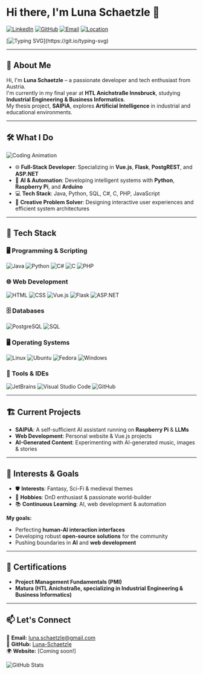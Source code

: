 # Hi there, I'm Luna Schaetzle 👋

[![LinkedIn](https://img.shields.io/badge/LinkedIn-Luna-blue?style=flat-square&logo=linkedin)](https://www.linkedin.com/in/luna-schaetzle) 
[![GitHub](https://img.shields.io/badge/GitHub-Luna--Schaetzle-181717?style=flat-square&logo=github)](https://github.com/Luna-Schaetzle) 
[![Email](https://img.shields.io/badge/Email-luna.schaetzle@gmail.com-c14438?style=flat-square&logo=gmail)](mailto:luna.schaetzle@gmail.com) 
[![Location](https://img.shields.io/badge/Location-Austria-red?style=flat-square&logo=googlemaps)](https://www.google.com/maps/place/Austria)

[![Typing SVG](https://readme-typing-svg.demolab.com?font=Fira+Code&size=27&pause=1000&color=F700F7&width=435&lines=Welcome+to+my+GitHub+Profile!;Let's+Code+Together!)](https://git.io/typing-svg)

---

## 🌟 About Me
Hi, I'm **Luna Schaetzle** – a passionate developer and tech enthusiast from Austria.  
I'm currently in my final year at **HTL Anichstraße Innsbruck**, studying **Industrial Engineering & Business Informatics**.  
My thesis project, **SAIPiA**, explores **Artificial Intelligence** in industrial and educational environments.  

---

## 🛠️ What I Do

![Coding Animation](https://media4.giphy.com/media/v1.Y2lkPTc5MGI3NjExNGE1b29ldms0cjllYXYxbGFocDh1emU0d2tzeG4zcTBvMHFudWwxNiZlcD12MV9pbnRlcm5hbF9naWZfYnlfaWQmY3Q9cw/cIn5fTcjnKhStIeAef/giphy.gif)

- 🌐 **Full-Stack Developer**: Specializing in **Vue.js**, **Flask**, **PostgREST**, and **ASP.NET**  
- 🤖 **AI & Automation**: Developing intelligent systems with **Python**, **Raspberry Pi**, and **Arduino**  
- 💻 **Tech Stack**: Java, Python, SQL, C#, C, PHP, JavaScript  
- 🎨 **Creative Problem Solver**: Designing interactive user experiences and efficient system architectures  

---

## 🚀 Tech Stack

### 🖥️ Programming & Scripting
![Java](https://img.shields.io/badge/Java-007396?style=for-the-badge&logo=openjdk&logoColor=white)
![Python](https://img.shields.io/badge/Python-3776AB?style=for-the-badge&logo=python&logoColor=white)
![C#](https://img.shields.io/badge/C%23-239120?style=for-the-badge&logo=csharp&logoColor=white)
![C](https://img.shields.io/badge/C-A8B9CC?style=for-the-badge&logo=c&logoColor=white)
![PHP](https://img.shields.io/badge/PHP-777BB4?style=for-the-badge&logo=php&logoColor=white)

### 🌐 Web Development
![HTML](https://img.shields.io/badge/HTML5-E34F26?style=for-the-badge&logo=html5&logoColor=white)
![CSS](https://img.shields.io/badge/CSS3-1572B6?style=for-the-badge&logo=css3&logoColor=white)
![Vue.js](https://img.shields.io/badge/Vue.js-4FC08D?style=for-the-badge&logo=vue.js&logoColor=white)
![Flask](https://img.shields.io/badge/Flask-000000?style=for-the-badge&logo=flask&logoColor=white)
![ASP.NET](https://img.shields.io/badge/ASP.NET-5C2D91?style=for-the-badge&logo=dotnet&logoColor=white)

### 🗄️ Databases
![PostgreSQL](https://img.shields.io/badge/PostgreSQL-336791?style=for-the-badge&logo=postgresql&logoColor=white)
![SQL](https://img.shields.io/badge/SQL-4479A1?style=for-the-badge&logo=sqlite&logoColor=white)

### 🖥️ Operating Systems
![Linux](https://img.shields.io/badge/Linux-FCC624?style=for-the-badge&logo=linux&logoColor=black)
![Ubuntu](https://img.shields.io/badge/Ubuntu-E95420?style=for-the-badge&logo=ubuntu&logoColor=white)
![Fedora](https://img.shields.io/badge/Fedora-51A2DA?style=for-the-badge&logo=fedora&logoColor=white)
![Windows](https://img.shields.io/badge/Windows-0078D6?style=for-the-badge&logo=windows&logoColor=white)

### 🔧 Tools & IDEs
![JetBrains](https://img.shields.io/badge/JetBrains-000000?style=for-the-badge&logo=jetbrains&logoColor=white)
![Visual Studio Code](https://img.shields.io/badge/VS%20Code-007ACC?style=for-the-badge&logo=visualstudiocode&logoColor=white)
![GitHub](https://img.shields.io/badge/GitHub-181717?style=for-the-badge&logo=github&logoColor=white)

---

## 🏗️ Current Projects
- **SAIPiA**: A self-sufficient AI assistant running on **Raspberry Pi** & **LLMs**  
- **Web Development**: Personal website & Vue.js projects  
- **AI-Generated Content**: Experimenting with AI-generated music, images & stories  

---

## 🎯 Interests & Goals
- 🛡️ **Interests**: Fantasy, Sci-Fi & medieval themes  
- 🎲 **Hobbies**: DnD enthusiast & passionate world-builder  
- 📚 **Continuous Learning**: AI, web development & automation  

**My goals:**
- Perfecting **human-AI interaction interfaces**  
- Developing robust **open-source solutions** for the community  
- Pushing boundaries in **AI** and **web development**  

---

## 📜 Certifications
- **Project Management Fundamentals (PMI)**  
- **Matura (HTL Anichstraße, specializing in Industrial Engineering & Business Informatics)**  

---

## 📫 Let's Connect
📧 **Email:** [luna.schaetzle@gmail.com](mailto:luna.schaetzle@gmail.com)  
🐙 **GitHub:** [Luna-Schaetzle](https://github.com/Luna-Schaetzle)  
🌍 **Website:** [Coming soon!]

![GitHub Stats](https://github-readme-stats.vercel.app/api?username=Luna-Schaetzle&show_icons=true&theme=radical)
